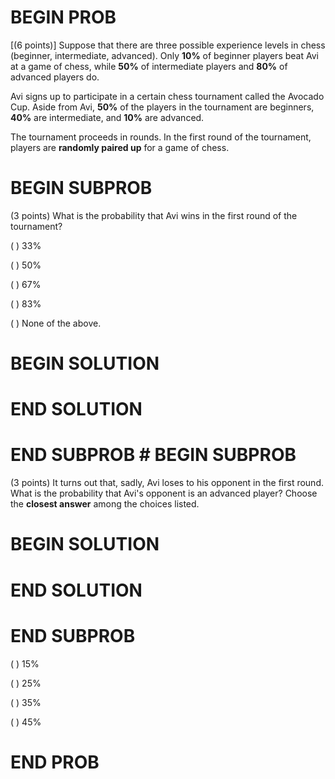 # BEGIN PROB

\[(6 points)\] Suppose that there are three possible experience levels
in chess (beginner, intermediate, advanced). Only **10%** of beginner
players beat Avi at a game of chess, while **50%** of intermediate
players and **80%** of advanced players do.

Avi signs up to participate in a certain chess tournament called the
Avocado Cup. Aside from Avi, **50%** of the players in the tournament
are beginners, **40%** are intermediate, and **10%** are advanced.

The tournament proceeds in rounds. In the first round of the tournament,
players are **randomly paired up** for a game of chess.

# BEGIN SUBPROB

(3 points) What is the probability that Avi wins in the first round of
the tournament?

( ) $33 \%$

( ) $50 \%$

( ) $67 \%$

( ) $83 \%$

( ) None of the above.

# BEGIN SOLUTION

# END SOLUTION

# END SUBPROB # BEGIN SUBPROB

(3 points) It turns out that, sadly, Avi loses to his opponent in the
first round. What is the probability that Avi's opponent is an advanced
player? Choose the **closest answer** among the choices listed.

# BEGIN SOLUTION

# END SOLUTION

# END SUBPROB

( ) $15 \%$

( ) $25 \%$

( ) $35 \%$

( ) $45 \%$

# END PROB